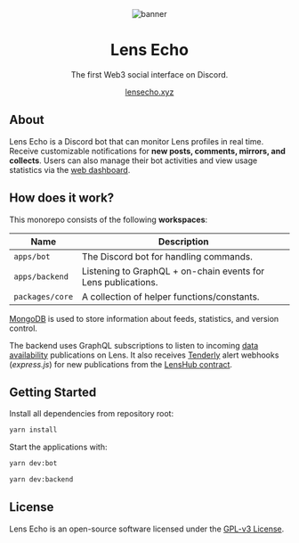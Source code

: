 <div align="center">
    <img src="https://i.imgur.com/l5NzmI1.png" alt="banner">
    <h1>Lens Echo</h1>
    <p>The first Web3 social interface on Discord.</p>
    <a href="https://lensecho.xyz">lensecho.xyz</a>
</div>

## About
Lens Echo is a Discord bot that can monitor Lens profiles in real time. Receive customizable notifications for **new posts, comments, mirrors, and collects**. Users can also manage their bot activities and view usage statistics via the [web dashboard](https://dashboard.lensecho.xyz).

## How does it work?

This monorepo consists of the following **workspaces**:

| Name    | Description|
| ------- | ---------------------------- |
| `apps/bot` | The Discord bot for handling commands.|
| `apps/backend` | Listening to GraphQL + on-chain events for Lens publications. |
| `packages/core` | A collection of helper functions/constants. |

[MongoDB](https://www.mongodb.com/) is used to store information about feeds, statistics, and version control.<br/>

The backend uses GraphQL subscriptions to listen to incoming [data availability](https://docs.lens.xyz/docs/data-availability-post) publications on Lens. It also receives [Tenderly](https://tenderly.co/) alert webhooks (*express.js*) for new publications from the [LensHub contract](https://docs.lens.xyz/docs/deployed-contract-addresses).

## Getting Started

Install all dependencies from repository root:

```bash
yarn install
```

Start the applications with:

```bash
yarn dev:bot
```
```bash
yarn dev:backend
```

## License

Lens Echo is an open-source software licensed under the [GPL-v3 License](https://github.com/benbaessler/lens-echo/blob/main/LICENSE).
